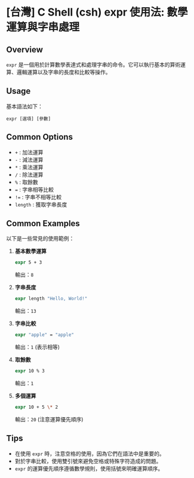 # [台灣] C Shell (csh) expr 使用法: 數學運算與字串處理

## Overview
`expr` 是一個用於計算數學表達式和處理字串的命令。它可以執行基本的算術運算、邏輯運算以及字串的長度和比較等操作。

## Usage
基本語法如下：
```
expr [選項] [參數]
```

## Common Options
- `+` : 加法運算
- `-` : 減法運算
- `*` : 乘法運算
- `/` : 除法運算
- `%` : 取餘數
- `=` : 字串相等比較
- `!=` : 字串不相等比較
- `length` : 獲取字串長度

## Common Examples
以下是一些常見的使用範例：

1. **基本數學運算**
   ```csh
   expr 5 + 3
   ```
   輸出：`8`

2. **字串長度**
   ```csh
   expr length "Hello, World!"
   ```
   輸出：`13`

3. **字串比較**
   ```csh
   expr "apple" = "apple"
   ```
   輸出：`1` (表示相等)

4. **取餘數**
   ```csh
   expr 10 % 3
   ```
   輸出：`1`

5. **多個運算**
   ```csh
   expr 10 + 5 \* 2
   ```
   輸出：`20` (注意運算優先順序)

## Tips
- 在使用 `expr` 時，注意空格的使用，因為它們在語法中是重要的。
- 對於字串比較，使用雙引號來避免空格或特殊字符造成的問題。
- `expr` 的運算優先順序遵循數學規則，使用括號來明確運算順序。